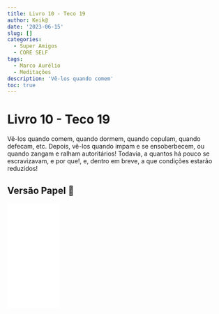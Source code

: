 ```yaml
---
title: Livro 10 - Teco 19
author: Keik@
date: '2023-06-15'
slug: []
categories:
  - Super Amigos
  - CORE SELF
tags:
  - Marco Aurélio
  - Meditações
description: 'Vê-los quando comem'
toc: true
---
```


# Livro 10 - Teco 19

Vê-los quando comem, quando dormem, quando copulam, quando defecam, etc. Depois, vê-los quando impam e se ensoberbecem, ou quando zangam e ralham autoritários! Todavia, a quantos há pouco se escravizavam, e por que!, e, dentro em breve, a que condições estarão reduzidos!


## Versão Papel :book:
<iframe style="width:120px;height:240px;" marginwidth="0" marginheight="0" scrolling="no" frameborder="0" src="//ws-na.amazon-adsystem.com/widgets/q?ServiceVersion=20070822&OneJS=1&Operation=GetAdHtml&MarketPlace=BR&source=ss&ref=as_ss_li_til&ad_type=product_link&tracking_id=mundodekeika-20&language=pt_BR&marketplace=amazon&region=BR&placement=B092FVY4BB&asins=B092FVY4BB&linkId=37c5ec14221f61f811029aa88b520891&show_border=true&link_opens_in_new_window=true"></iframe>